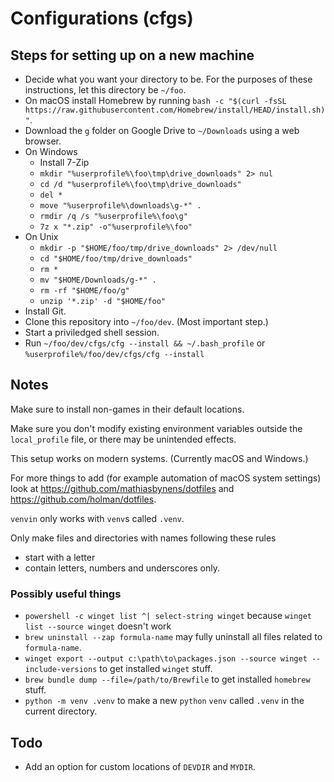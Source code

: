 # Configurations (cfgs)

## Steps for setting up on a new machine

- Decide what you want your directory to be. For the purposes of these instructions, let this directory be `~/foo`.
- On macOS install Homebrew by running `bash -c "$(curl -fsSL https://raw.githubusercontent.com/Homebrew/install/HEAD/install.sh)"`.
- Download the `g` folder on Google Drive to `~/Downloads` using a web browser.
- On Windows
    - Install 7-Zip
    - `mkdir "%userprofile%\foo\tmp\drive_downloads" 2> nul`
    - `cd /d "%userprofile%\foo\tmp\drive_downloads"`
    - `del *`
    - `move "%userprofile%\downloads\g-*" .`
    - `rmdir /q /s "%userprofile%\foo\g"`
    - `7z x "*.zip" -o"%userprofile%\foo"`
- On Unix
    - `mkdir -p "$HOME/foo/tmp/drive_downloads" 2> /dev/null`
    - `cd "$HOME/foo/tmp/drive_downloads"`
    - `rm *`
    - `mv "$HOME/Downloads/g-*" .`
    - `rm -rf "$HOME/foo/g"`
    - `unzip '*.zip' -d "$HOME/foo"`
- Install Git.
- Clone this repository into `~/foo/dev`. (Most important step.)
- Start a priviledged shell session.
- Run `~/foo/dev/cfgs/cfg --install && ~/.bash_profile` or `%userprofile%/foo/dev/cfgs/cfg --install`

## Notes

Make sure to install non-games in their default locations.

Make sure you don't modify existing environment variables outside the `local_profile` file, or there may be unintended effects.

This setup works on modern systems. (Currently macOS and Windows.)

For more things to add (for example automation of macOS system settings) look at https://github.com/mathiasbynens/dotfiles and https://github.com/holman/dotfiles.

`venvin` only works with `venv`s called `.venv`.

Only make files and directories with names following these rules
- start with a letter
- contain letters, numbers and underscores only.

### Possibly useful things

- `powershell -c winget list ^| select-string winget` because `winget list --source winget` doesn't work
- `brew uninstall --zap formula-name` may fully uninstall all files related to `formula-name`.
- `winget export --output c:\path\to\packages.json --source winget --include-versions` to get installed `winget` stuff.
- `brew bundle dump --file=/path/to/Brewfile` to get installed `homebrew` stuff.
- `python -m venv .venv` to make a new `python` `venv` called `.venv` in the current directory.

## Todo

- Add an option for custom locations of `DEVDIR` and `MYDIR`.

